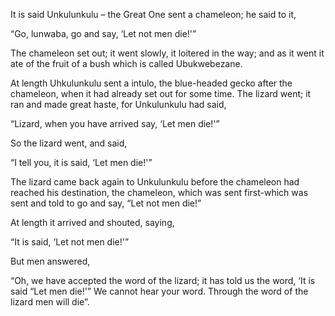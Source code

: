 It is said Unkulunkulu – the Great One sent a chameleon; he said to it,

“Go, lunwaba, go and say, ‘Let not men die!'”

The chameleon set out; it went slowly, it loitered in the way; and as it went it ate of the fruit of a bush which is called Ubukwebezane.

At length Uhkulunkulu sent a intulo, the blue-headed gecko after the chameleon, when it had already set out for some time. The lizard went; it ran and made great haste, for Unkulunkulu had said,

“Lizard, when you have arrived say, ‘Let men die!'”

So the lizard went, and said,

“I tell you, it is said, ‘Let men die!'”

The lizard came back again to Unkulunkulu before the chameleon had reached his destination, the chameleon, which was sent first-which was sent and told to go and say, “Let not men die!”

At length it arrived and shouted, saying,

“It is said, ‘Let not men die!'”

But men answered,

“Oh, we have accepted the word of the lizard; it has told us the word, ‘It is said “Let men die!'” We cannot hear your word. Through the word of the lizard men will die”.
